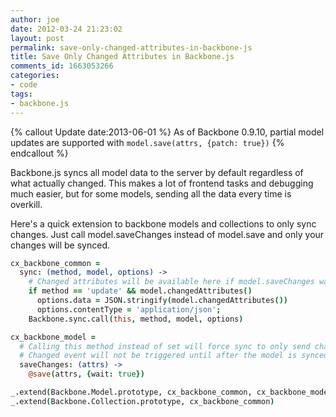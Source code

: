 ```yaml
---
author: joe
date: 2012-03-24 21:23:02
layout: post
permalink: save-only-changed-attributes-in-backbone-js
title: Save Only Changed Attributes in Backbone.js
comments_id: 1663053266
categories:
- code
tags:
- backbone.js
---
```


{% callout Update date:2013-06-01 %}
As of Backbone 0.9.10, partial model updates are supported with `model.save(attrs, {patch: true})`
{% endcallout %}

Backbone.js syncs all model data to the server by default regardless of what actually changed. This makes a lot of frontend tasks and debugging much easier, but for some models, sending all the data every time is overkill.

Here's a quick extension to backbone models and collections to only sync changes. Just call model.saveChanges instead of model.save and only your changes will be synced.

```coffeescript CoffeeScript
cx_backbone_common =
  sync: (method, model, options) ->
    # Changed attributes will be available here if model.saveChanges was called instead of model.save
    if method == 'update' && model.changedAttributes()
      options.data = JSON.stringify(model.changedAttributes())
      options.contentType = 'application/json';
    Backbone.sync.call(this, method, model, options)

cx_backbone_model =
  # Calling this method instead of set will force sync to only send changed attributes
  # Changed event will not be triggered until after the model is synced
  saveChanges: (attrs) ->
    @save(attrs, {wait: true})

_.extend(Backbone.Model.prototype, cx_backbone_common, cx_backbone_model)
_.extend(Backbone.Collection.prototype, cx_backbone_common)
```